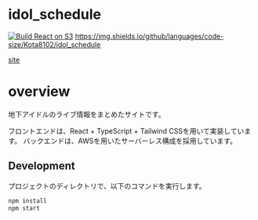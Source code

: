 # idol_schedule

[![Build React on S3](https://github.com/Kota8102/idol_schedule/actions/workflows/main.yml/badge.svg)](https://github.com/Kota8102/idol_schedule/actions/workflows/main.yml)
https://img.shields.io/github/languages/code-size/Kota8102/idol_schedule

[site](https://idolcalendar.info/)

# overview

地下アイドルのライブ情報をまとめたサイトです。

フロントエンドは、React + TypeScript + Tailwind CSSを用いて実装しています。
バックエンドは、AWSを用いたサーバーレス構成を採用しています。


## Development
プロジェクトのディレクトリで、以下のコマンドを実行します。

```bash
npm install
npm start
```
